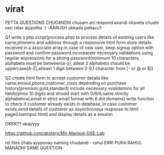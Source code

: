 # virat
PETTA QUESTIONS CHUDANDIII chusam ani respond avandi okavela chuste nen relax aippotha :)
-AARUSH
ekkada pettavu?

Q1
write a php script(process.php)  to process details of existing users like name,phoneno and address through a responsive html form.store details received in a associate array.in case of new user, keep signup option with password and confirm password.incorparate necessary validations using regular expressions for a strong password(minimum 10 characters, alphabets must be between(a-z), atleat 2 alphabets should be uppercase(A-Z),atleast 1 digit between 0-9,1 character from [- or @ or $])

Q2
create html form to accept customer details like name,emaiul,phone,customer_class depending on purchase history[premium,gold,standard] include necessary vvalidations for all fields(phno 10 digits and should start with 0/6/9,name strictly alphabetical,email in strict email format with 6 dot domains) write function to check if customer already exists in database, in case customer exists,send details of customer as asynchronous response to html page(Userinput.html) and display details as a session

OKKK??
okayyyy

https://github.com/absterjr/Mit-Manipal-DSE-Lab

rei files chala ayyponay naming chudandi - rahul
ERRI PUKA RAHUL MANADHI SAME QUESTION
